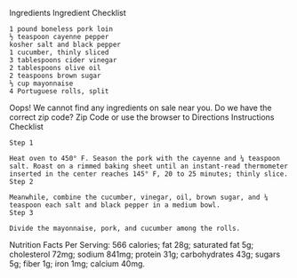 Ingredients
Ingredient Checklist

    1 pound boneless pork loin
    ½ teaspoon cayenne pepper
    kosher salt and black pepper
    1 cucumber, thinly sliced
    3 tablespoons cider vinegar
    2 tablespoons olive oil
    2 teaspoons brown sugar
    ⅓ cup mayonnaise
    4 Portuguese rolls, split 

Oops! We cannot find any ingredients on sale near you. Do we have the correct zip code?
Zip Code
or use the browser to
Directions
Instructions Checklist

    Step 1

    Heat oven to 450° F. Season the pork with the cayenne and ¼ teaspoon salt. Roast on a rimmed baking sheet until an instant-read thermometer inserted in the center reaches 145° F, 20 to 25 minutes; thinly slice.
    Step 2

    Meanwhile, combine the cucumber, vinegar, oil, brown sugar, and ¼ teaspoon each salt and black pepper in a medium bowl.
    Step 3

    Divide the mayonnaise, pork, and cucumber among the rolls.

Nutrition Facts
Per Serving:
566 calories; fat 28g; saturated fat 5g; cholesterol 72mg; sodium 841mg; protein 31g; carbohydrates 43g; sugars 5g; fiber 1g; iron 1mg; calcium 40mg.

